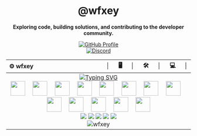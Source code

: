 <div align="center">

# @wfxey

**Exploring code, building solutions, and contributing to the developer community.**

[![GitHub Profile](https://img.shields.io/badge/GitHub-Profile-blue?logo=github&style=flat-square)](https://github.com/wfxey)  
[![Discord](https://img.shields.io/badge/Discord-5865F2?style=flat&logo=discord&logoColor=white)](https://discord.gg/mrgg7vuF48)

<div align="center">
  <table>
    <thead>
      <tr>
        <th align="left">⚙️ wfxey</th>
        <th align="right">│⠀⠀🖥️⠀⠀│⠀⠀🛠️⠀⠀│⠀⠀💻⠀⠀│</th>
      </tr>
    </thead>
    <tbody>
      <tr align="center">
        <td colspan="2">
          <a href="https://git.io/typing-svg"><img src="https://readme-typing-svg.demolab.com?font=Oswald&size=26&pause=1000&center=true&vCenter=true&&width=435&lines=It's+a+me...wfxey!;%F0%9F%91%8B+Hello%2C+World!" alt="Typing SVG" /></a>
          <br>
          <img height="40" src="https://cdn.jsdelivr.net/gh/devicons/devicon@latest/icons/javascript/javascript-original.svg" />
          <img width="12" />
          <img height="40" src="https://cdn.jsdelivr.net/gh/devicons/devicon@latest/icons/typescript/typescript-original.svg" />
          <img width="12" />
          <img height="40" src="https://cdn.jsdelivr.net/gh/devicons/devicon@latest/icons/python/python-original.svg" />
          <img width="12" />
          <img height="40" src="https://cdn.jsdelivr.net/gh/devicons/devicon@latest/icons/sqlite/sqlite-original.svg" />
          <img width="12" />
          <img height="40" src="https://cdn.jsdelivr.net/gh/devicons/devicon@latest/icons/git/git-plain.svg" />
          <img width="12" />
          <img height="40" src="https://cdn.jsdelivr.net/gh/devicons/devicon@latest/icons/vscode/vscode-original.svg" />
          <img width="12" />
          <img height="40" src="https://cdn.jsdelivr.net/gh/devicons/devicon@latest/icons/photoshop/photoshop-original.svg" />
          <img width="12" />
          <img height="40" src="https://cdn.jsdelivr.net/gh/devicons/devicon@latest/icons/android/android-plain.svg" />
          <img width="12" />
          <img height="40" src="https://cdn.jsdelivr.net/gh/devicons/devicon@latest/icons/linux/linux-original.svg" />
          <img width="12" />
          <img height="40" src="https://cdn.jsdelivr.net/gh/devicons/devicon@latest/icons/windows11/windows11-original.svg" />
          <img width="12" />
          <img height="40" src="https://cdn.jsdelivr.net/gh/devicons/devicon@latest/icons/apple/apple-original.svg" />
          <img width="12" />
          <img height="40" src="https://cdn.jsdelivr.net/gh/devicons/devicon@latest/icons/xcode/xcode-original.svg" />
          <img width="12" />
          <img height="40" src="https://cdn.jsdelivr.net/gh/devicons/devicon@latest/icons/swift/swift-original.svg" />
          <br>
          <a href="#"><img src="https://img.shields.io/badge/Intel-i9_12900K-0071C5?style=flat&logo=intel&logoColor=white"></a>
          <a href="#"><img src="https://img.shields.io/badge/ASUS-TUF_RX_7700XT_12GB-ED1C24?style=flat&logo=asus&logoColor=white"></a>
          <a href="#"><img src="https://img.shields.io/badge/Crucial-32GB_5600MHz-FF8C00?style=flat&logo=crucial&logoColor=white"></a>
          <a href="#"><img src="https://img.shields.io/badge/Samsung-990PRO_2TB-1428A0?style=flat&logo=samsung&logoColor=white"></a>
          <a href="#"><img src="https://img.shields.io/badge/Samsung-500GB_SSD-1428A0?style=flat&logo=samsung&logoColor=white"></a>
          <br>
          <img src="https://komarev.com/ghpvc/?username=wfxey&label=Profile_Views&color=blueviolet&style=flat" alt="wfxey" />
        </td>
      </tr>
    </tbody>
  </table>
</div>


</div>

